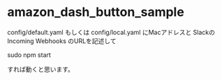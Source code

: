 # amazon_dash_button_sample

config/default.yaml もしくは
config/local.yaml にMacアドレスと SlackのIncoming Webhooks のURLを記述して

sudo npm start

すれば動くと思います。
